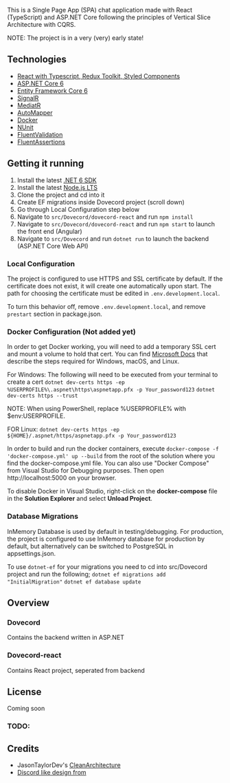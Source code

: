 This is a Single Page App (SPA) chat application made with React (TypeScript) and ASP.NET Core following the principles of Vertical Slice Architecture with CQRS.

NOTE: The project is in a very (very) early state!

## Technologies

* [React with Typescript, Redux Toolkit, Styled Components](https://reactjs.org/)
* [ASP.NET Core 6](https://docs.microsoft.com/en-us/aspnet/core/introduction-to-aspnet-core?view=aspnetcore-6.0)
* [Entity Framework Core 6](https://docs.microsoft.com/en-us/ef/core/)
* [SignalR](https://dotnet.microsoft.com/en-us/apps/aspnet/signalr)
* [MediatR](https://github.com/jbogard/MediatR)
* [AutoMapper](https://automapper.org/)
* [Docker](https://www.docker.com/)
* [NUnit](https://nunit.org/)
* [FluentValidation](https://fluentvalidation.net/)
* [FluentAssertions](https://fluentassertions.com/)

## Getting it running

1. Install the latest [.NET 6 SDK](https://dotnet.microsoft.com/download/dotnet/6.0)
2. Install the latest [Node.js LTS](https://nodejs.org/en/)
3. Clone the project and cd into it
4. Create EF migrations inside Dovecord project (scroll down)
5. Go through Local Configuration step below
6. Navigate to `src/Dovecord/dovecord-react` and run `npm install`
7. Navigate to `src/Dovecord/dovecord-react` and run `npm start` to launch the front end (Angular)
8. Navigate to `src/Dovecord` and run `dotnet run` to launch the backend (ASP.NET Core Web API)

### Local Configuration
The project is configured to use HTTPS and SSL certificate by default. If the certificate does not exist, it will create one automatically upon start.
The path for choosing the certificate must be edited in `.env.development.local`.

To turn this behavior off, remove `.env.development.local`, and remove `prestart` section in package.json.

### Docker Configuration (Not added yet)
In order to get Docker working, you will need to add a temporary SSL cert and mount a volume to hold that cert.
You can find [Microsoft Docs](https://docs.microsoft.com/en-us/aspnet/core/security/docker-https?view=aspnetcore-6.0) that describe the steps required for Windows, macOS, and Linux.
 
For Windows:
The following will need to be executed from your terminal to create a cert
`dotnet dev-certs https -ep %USERPROFILE%\.aspnet\https\aspnetapp.pfx -p Your_password123`
`dotnet dev-certs https --trust`

NOTE: When using PowerShell, replace %USERPROFILE% with $env:USERPROFILE.

FOR Linux:
`dotnet dev-certs https -ep ${HOME}/.aspnet/https/aspnetapp.pfx -p Your_password123`

In order to build and run the docker containers, execute `docker-compose -f 'docker-compose.yml' up --build` from the root of the solution where you find the docker-compose.yml file.  You can also use "Docker Compose" from Visual Studio for Debugging purposes.
Then open http://localhost:5000 on your browser.

To disable Docker in Visual Studio, right-click on the **docker-compose** file in the **Solution Explorer** and select **Unload Project**.

### Database Migrations
InMemory Database is used by default in testing/debugging.
For production, the project is configured to use InMemory database for production by default, but alternatively can be switched to PostgreSQL in appsettings.json.

To use `dotnet-ef` for your migrations you need to cd into src/Dovecord project and run the following;
`dotnet ef migrations add "InitialMigration"`
`dotnet ef database update`

## Overview

### Dovecord
Contains the backend written in ASP.NET

### Dovecord-react
Contains React project, seperated from backend 
## License

Coming soon
### TODO:

## Credits
* JasonTaylorDev's [CleanArchitecture](https://github.com/jasontaylordev/CleanArchitecture)
* [Discord like design from](https://github.com/gabrielfernans/discord-ui)